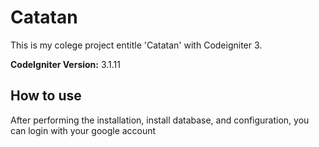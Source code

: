 # Catatan

This is my colege project entitle 'Catatan' with Codeigniter 3.

**CodeIgniter Version:** 3.1.11

## How to use

After performing the installation, install database, and configuration, you can login with your google account
